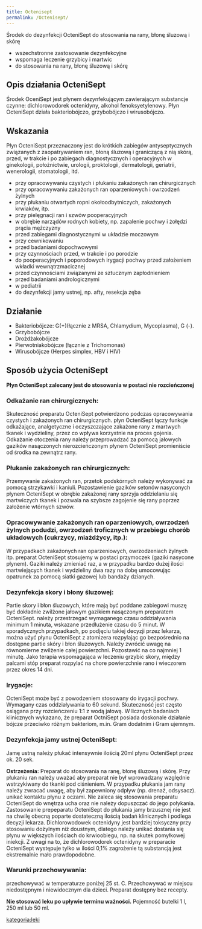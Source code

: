 ```yaml
---
title: Octenisept
permalink: /Octenisept/
---
```


Środek do dezynfekcji OcteniSept do stosowania na rany, błonę śluzową i skórę

-   wszechstronne zastosowanie dezynfekcyjne
-   wspomaga leczenie grzybicy i martwic
-   do stosowania na rany, błonę śluzową i skórę

Opis działania OcteniSept
-------------------------

Środek OceniSept jest płynem dezynfekującym zawierającym substancje czynne: dichlorowodorek octenidyny, alkohol fenoksyetylenowy. Płyn OcteniSept działa bakteriobójczo, grzybobójczo i wirusobójczo.

Wskazania
---------

Płyn OcteniSept przeznaczony jest do krótkich zabiegów antyseptycznych związanych z zaopatrywaniem ran, błoną śluzową i graniczącą z nią skórą, przed, w trakcie i po zabiegach diagnostycznych i operacyjnych w ginekologii, położnictwie, urologii, proktologii, dermatologii, geriatrii, wenerologii, stomatologii, itd.

-   przy opracowywaniu czystych i płukaniu zakażonych ran chirurgicznych
-   przy opracowywaniu zakażonych ran oparzeniowych i owrzodzeń żylnych
-   przy płukaniu otwartych ropni okołoodbytniczych, zakażonych krwiaków, itp.
-   przy pielęgnacji ran i szwów pooperacyjnych
-   w obrębie narządów rodnych kobiety, np. zapalenie pochwy i żołędzi prącia mężczyzny
-   przed zabiegami diagnostycznymi w układzie moczowym
-   przy cewnikowaniu
-   przed badaniami dopochwowymi
-   przy czynnościach przed, w trakcie i po porodzie
-   do pooperacyjnych i poporodowych irygacji pochwy przed założeniem wkładki wewnątrzmacicznej
-   przed czynnościami związanymi ze sztucznym zapłodnieniem
-   przed badaniami andrologicznymi
-   w pediatrii
-   do dezynfekcji jamy ustnej, np. afty, resekcja zęba

Działanie
---------

-   Bakteriobójcze: G(+)(łącznie z MRSA, Chlamydium, Mycoplasma), G (-).
-   Grzybobójcze
-   Drożdżakobójcze
-   Pierwotniakobójcze (łącznie z Trichomonas)
-   Wirusobójcze (Herpes simplex, HBV i HIV)

Sposób użycia OcteniSept
------------------------

**Płyn OcteniSept zalecany jest do stosowania w postaci nie rozcieńczonej**

### Odkażanie ran chirurgicznych:

Skuteczność preparatu OcteniSept potwierdzono podczas opracowywania czystych i zakażonych ran chirurgicznych. płyn OcteniSept łączy funkcje odkażające, analgetyczne i oczyszczające zakażone rany z martwych tkanek i wydzieliny, przez co wpływa korzystnie na proces gojenia. Odkażanie otoczenia rany należy przeprowadzać za pomocą jałowych gazików nasączonych nierozcieńczonym płynem OcteniSept promieniście od środka na zewnątrz rany.

### Płukanie zakażonych ran chirurgicznych:

Przemywanie zakażonych ran, przetok podskórnych należy wykonywać za pomocą strzykawki i kaniuli. Pozostawienie gazików setonów nasyconych płynem OcteniSept w obrębie zakażonej rany sprzyja oddzielaniu się martwiczych tkanek i pozwala na szybsze zagojenie się rany poprzez założenie wtórnych szwów.

### Opracowywanie zakażonych ran oparzeniowych, owrzodzeń żylnych podudzi, owrzodzeń troficznych w przebiegu chorób układowych (cukrzycy, miażdżycy, itp.):

W przypadkach zakażonych ran oparzeniowych, owrzodzeniach żylnych itp. preparat OcteniSept stosujemy w postaci przymoczek (gaziki nasycone płynem). Gaziki należy zmieniać raz, a w przypadku bardzo dużej ilości martwiejących tkanek i wydzieliny dwa razy na dobę umocowując opatrunek za pomocą siatki gazowej lub bandaży dzianych.

### Dezynfekcja skory i błony śluzowej:

Partie skory i błon śluzowych, które mają być poddane zabiegowi muszę być dokładnie zwilżone jałowym gazikiem nasączonym preparatem OcteniSept. należy przestrzegać wymaganego czasu oddziaływania minimum 1 minuta, wskazane przedłużenie czasu do 5 minut. W sporadycznych przypadkach, po podjęciu takiej decyzji przez lekarza, można użyć płynu OcteniSept z atomizera rozpylając go bezpośrednio na dostępne partie skóry i błon śluzowych. Należy zwrócić uwagę na równomierne zwilżenie całej powierzchni. Pozostawić na co najmniej 1 minutę. Jako terapia wspomagająca w leczeniu grzybic skory, między palcami stóp preparat rozpylać na chore powierzchnie rano i wieczorem przez okres 14 dni.

### Irygacje:

OcteniSept może być z powodzeniem stosowany do irygacji pochwy. Wymagany czas oddziaływania to 60 sekund. Skuteczność jest często osiągana przy rozcieńczeniu 1:1 z wodą jałową. W licznych badaniach klinicznych wykazano, że preparat OctniSept posiada doskonale działanie bójcze przeciwko różnym bakteriom, m.in. Gram dodatnim i Gram ujemnym.

### Dezynfekcja jamy ustnej OcteniSept:

Jamę ustną należy płukać intensywnie ilością 20ml płynu OcteniSept przez ok. 20 sek.

**Ostrzeżenia:** Preparat do stosowania na ranę, błonę śluzową i skórę. Przy płukaniu ran należy uważać aby preparat nie był wprowadzany względnie wstrzykiwany do tkanki pod ciśnieniem. W przypadku płukania jam rany należy zwracać uwagę, aby był zapewniony odpływ (np. drenaż, odsysacz). unikać kontaktu płynu z oczami. Nie zaleca się stosowania preparatu OcteniSept do wnętrza ucha oraz nie należy dopuszczać do jego połykania. Zastosowanie prepeparatu OcteniSept do płukania jamy brzusznej nie jest na chwilę obecną poparte dostateczną ilością badań klinicznych i podlega decyzji lekarza. Dichlorowodowek octenidyny jest bardziej toksyczny przy stosowaniu dożylnym niż doustnym, dlatego należy unikać dostania się płynu w większych ilościach do krwioobiegu, np. na skutek pomyłkowej iniekcji. Z uwagi na to, że dichlorowodorek octenidyny w preparacie OcteniSept występuje tylko w ilości 0,1% zagrożenie tą substancją jest ekstremalnie mało prawdopodobne.

### Warunki przechowywania:

przechowywać w temperaturze poniżej 25 st. C. Przechowywać w miejscu niedostępnym i niewidocznym dla dzieci. Preparat dostępny bez recepty.

**Nie stosować leku po upływie terminu ważności.** Pojemność butelki 1 l, 250 ml lub 50 ml.

[kategoria:leki](/atopedia/kategoria:leki "wikilink")